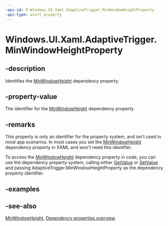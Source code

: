 ```yaml
---
-api-id: P:Windows.UI.Xaml.AdaptiveTrigger.MinWindowHeightProperty
-api-type: winrt property
---
```


<!-- Property syntax
public Windows.UI.Xaml.DependencyProperty MinWindowHeightProperty { get; }
-->

# Windows.UI.Xaml.AdaptiveTrigger.MinWindowHeightProperty

## -description
Identifies the [MinWindowHeight](adaptivetrigger_minwindowheight.md) dependency property.



## -property-value
The identifier for the [MinWindowHeight](adaptivetrigger_minwindowheight.md) dependency property.

## -remarks
This property is only an identifier for the property system, and isn't used in most app scenarios. In most cases you set the [MinWindowHeight](adaptivetrigger_minwindowheight.md) dependency property in XAML and won't need this identifier.

To access the [MinWindowHeight](adaptivetrigger_minwindowheight.md) dependency property in code, you can use the dependency property system, calling either [GetValue](dependencyobject_getvalue_1188551207.md) or [SetValue](dependencyobject_setvalue_52578133.md) and passing AdaptiveTrigger.MinWindowHeightProperty as the dependency property identifier.

## -examples

## -see-also
[MinWindowHeight](adaptivetrigger_minwindowheight.md), [Dependency properties overview](/windows/uwp/xaml-platform/dependency-properties-overview)
